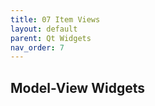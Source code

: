 ```yaml
---
title: 07 Item Views
layout: default
parent: Qt Widgets
nav_order: 7
---
```


## Model-View Widgets
